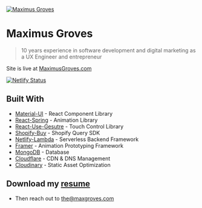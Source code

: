<a href="https://www.maximusgroves.com"><img src="https://res.cloudinary.com/maximus/image/upload/q_auto:good/v1575291892/remote_maximus/readmebanner.jpg" title="Maximus Groves" alt="Maximus Groves"></a>

# Maximus Groves

> 10 years experience in software development and digital marketing as a UX Engineer and entrepreneur

Site is live at [MaximusGroves.com](https://www.maximusgroves.com)

[![Netlify Status](https://api.netlify.com/api/v1/badges/014f9e9c-43eb-457c-8b61-3fe0af5645db/deploy-status)](https://app.netlify.com/sites/priceless-kalam-dce8b1/deploys)

## Built With

* [Material-UI](https://material-ui.com/) - React Component Library
* [React-Spring](https://www.react-spring.io/) - Animation Library
* [React-Use-Gesutre](https://github.com/react-spring/react-use-gesture) - Touch Control Library
* [Shopify-Buy](https://github.com/Shopify/js-buy-sdk) - Shopify Query SDK
* [Netlify-Lambda](https://www.netlify.com/products/functions/) - Serverless Backend Framework
* [Framer](https://www.framer.com/) - Animation Prototyping Framework
* [MongoDB](https://www.mongodb.com/) - Database
* [Cloudflare](https://www.cloudflare.com//) - CDN & DNS Management
* [Cloudinary](https://cloudinary.com//) - Static Asset Optimization

## Download my [resume](https://www.maximusgroves.com/data/MaxGrovesResume2019.pdf)

* Then reach out to [the@maxgroves.com](mailto:the@maxgroves.com)
